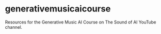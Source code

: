 # generativemusicaicourse
Resources for the Generative Music AI Course on The Sound of AI YouTube channel.
